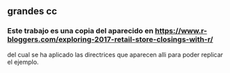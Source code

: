 ## grandes cc

### Este trabajo es una copia del aparecido en https://www.r-bloggers.com/exploring-2017-retail-store-closings-with-r/
del cual se ha aplicado las directrices que aparecen alli para poder replicar el ejemplo.

